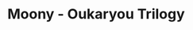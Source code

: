 --- 
title: "Moony - Oukaryou Trilogy"
publishdate: "2019-4-5T16:48:46+02:00"
src: "https://365manga.net/manga/moony-oukaryou-trilogy"
image: "https://data.365manga.net/images/thumbnails/24286-moony-oukaryou-trilogy.jpg"
description: "Collection of One Shots: Chapter 1-3: Moony & Moony 2 It all starts when Yuusuke Satou is forced to spend spring holidays at the dormitory along with Moriya. Then, one night Yuusuke discovers that Moriya has troubles seeing at night and while he takes care of Moriya he eventually falls in love with him, but he is worry that Moriya might not return his feelings and will hate him... Chapter…"
---